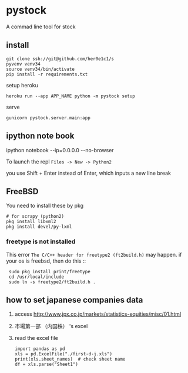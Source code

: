
# pystock

A commad line tool for stock

## install

    git clone ssh://git@github.com/her0e1c1/s
    pyvenv venv34
	source venv34/bin/activate
	pip install -r requirements.txt

setup heroku

    heroku run --app APP_NAME python -m pystock setup

serve

    gunicorn pystock.server.main:app

## ipython note book

   ipython notebook --ip=0.0.0.0 --no-browser

To launch the repl
    `Files -> New -> Python2`

you use Shift + Enter instead of Enter, which inputs a new line break

## FreeBSD

You need to install these by pkg

    # for scrapy (python2)
    pkg install libxml2
    pkg install devel/py-lxml

### freetype is not installed
This error ``The C/C++ header for freetype2 (ft2build.h)`` may happen.
if your os is freebsd, then do this ::

     sudo pkg install print/freetype
     cd /usr/local/include
     sudo ln -s freetype2/ft2build.h .

## how to set japanese companies data
1. access http://www.jpx.co.jp/markets/statistics-equities/misc/01.html
2. 市場第一部 （内国株） 's excel
3. read the excel file

       import pandas as pd
       xls = pd.ExcelFile("./first-d-j.xls")
       print(xls.sheet_names)  # check sheet name
       df = xls.parse("Sheet1")
